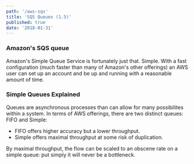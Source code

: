 ```yaml
---
path: '/aws-sqs'
title: 'SQS Queues (1.5)'
published: true
date: '2018-01-31'
---
```


### Amazon's SQS queue
Amazon's Simple Queue Service is fortunately just that. Simple. With a fast configuration (much faster than many of Amazon's other offerings) an AWS user can set up an account and be up and running with a reasonable amount of time.

### Simple Queues Explained
Queues are asynchronous processes than can allow for many possibilites within a system. In terms of AWS offerings, there are two distinct queues: FIFO and Simple:

- FIFO offers higher accuracy but a lower throughput.
- Simple offers maximal throughput at some risk of duplication.

By maximal throughput, the flow can be scaled to an obscene rate on a simple queue: put simply it will never be a bottleneck.

